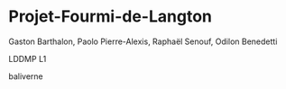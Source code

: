 # Projet-Fourmi-de-Langton
Gaston Barthalon, Paolo Pierre-Alexis, Raphaël Senouf, Odilon Benedetti

LDDMP L1

baliverne